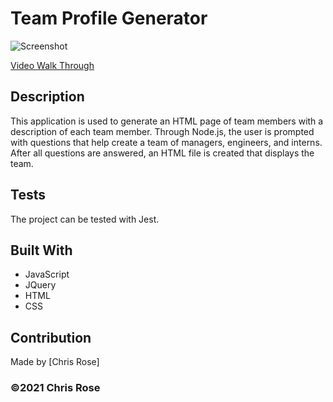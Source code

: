 # Team Profile Generator

![Screenshot](https://user-images.githubusercontent.com/82801290/125215973-aefe1100-e271-11eb-9129-a3d2bb65ee2b.png)


[Video Walk Through](https://drive.google.com/file/d/1kddlA62mZZX7paA2hHh0bN0CWIRbtP1h/view)

## Description
This application is used to generate an HTML page of team members with a description of each team member.  Through Node.js, the user is prompted with questions that help create a team of managers, engineers, and interns.  After all questions are answered, an HTML file is created that displays the team.
  
## Tests
The project can be tested with Jest.

## Built With
* JavaScript
* JQuery
* HTML
* CSS


## Contribution
Made by [Chris Rose]

### ©️2021 Chris Rose 
